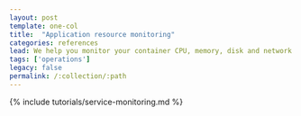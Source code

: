 ```yaml
---
layout: post
template: one-col
title:  "Application resource monitoring"
categories: references
lead: We help you monitor your container CPU, memory, disk and network usage
tags: ['operations']
legacy: false
permalink: /:collection/:path
---
```


{% include tutorials/service-monitoring.md %}